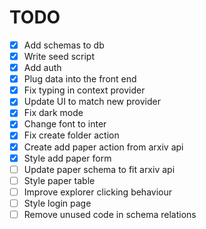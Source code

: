 # TODO

- [x] Add schemas to db
- [x] Write seed script
- [x] Add auth
- [x] Plug data into the front end
- [x] Fix typing in context provider
- [x] Update UI to match new provider
- [x] Fix dark mode
- [x] Change font to inter
- [x] Fix create folder action
- [x] Create add paper action from arxiv api 
- [x] Style add paper form
- [ ] Update paper schema to fit arxiv api
- [ ] Style paper table
- [ ] Improve explorer clicking behaviour
- [ ] Style login page
- [ ] Remove unused code in schema relations